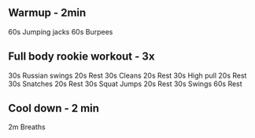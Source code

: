 ## Warmup - 2min

60s    Jumping jacks
60s    Burpees

## Full body rookie workout - 3x

30s    Russian swings
20s    Rest
30s    Cleans
20s    Rest
30s    High pull
20s    Rest
30s    Snatches
20s    Rest
30s    Squat Jumps
20s    Rest
30s    Swings
60s    Rest

## Cool down - 2 min
2m     Breaths
